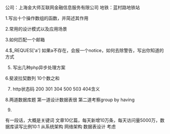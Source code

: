 公司：上海金大师互联网金融信息服务有限公司
地铁：蓝村路地铁站

1.写出十个操作数组的函数，并简述其作用

2.常用的设计模式以及应用场景

3.如何匹配一个邮箱

4.$_REQUES['a'] 如果a不存在，会报一个notice，如何去除警告，写出你知道的方式


5. 写出几种php异步处理方案

6.斐波拉契数列 10个数之和

7. http状态码 200 301 304 500 503 404含义

8.两道数据库题  第一道设计数据表很 第二道考察group by having

9. 
有一段话，大概是关键词 文章10亿篇，每天新增10万条，每天访问量5000万，数据库读写比例10:1
从系统架构 网络架构 数据表设计 考虑